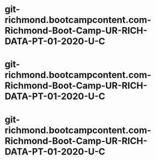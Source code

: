 # git-richmond.bootcampcontent.com-Richmond-Boot-Camp-UR-RICH-DATA-PT-01-2020-U-C
# git-richmond.bootcampcontent.com-Richmond-Boot-Camp-UR-RICH-DATA-PT-01-2020-U-C
# git-richmond.bootcampcontent.com-Richmond-Boot-Camp-UR-RICH-DATA-PT-01-2020-U-C
